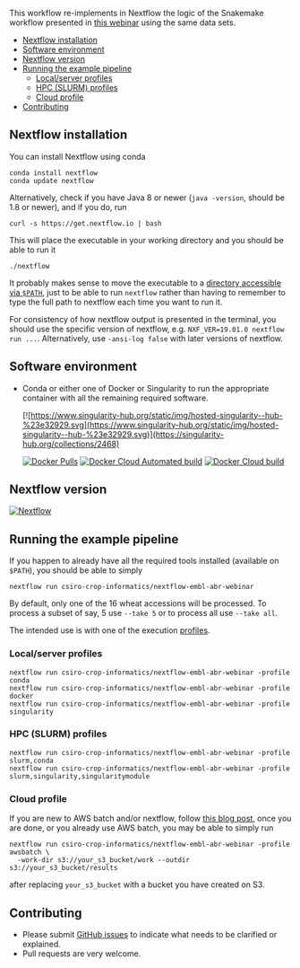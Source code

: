 This workflow re-implements in Nextflow the logic of the Snakemake workflow presented in [this webinar](https://github.com/UofABioinformaticsHub/2019_EMBL-ABR_Snakemake_webinar#data-for-the-webinar) using the same data sets.


- [Nextflow installation](#Nextflow-installation)
- [Software environment](#Software-environment)
- [Nextflow version](#Nextflow-version)
- [Running the example pipeline](#Running-the-example-pipeline)
  - [Local/server profiles](#Localserver-profiles)
  - [HPC (SLURM) profiles](#HPC-SLURM-profiles)
  - [Cloud profile](#Cloud-profile)
- [Contributing](#Contributing)

##  Nextflow installation

You can install Nextflow using conda

```
conda install nextflow
conda update nextflow
```

Alternatively, check if you have Java 8 or newer (`java -version`, should be 1.8 or newer), and if you do, run

```
curl -s https://get.nextflow.io | bash
```

This will place the executable in your working directory and you should be able to run it

```
./nextflow
```

It probably makes sense to move the executable to a [directory accessible via `$PATH`](https://askubuntu.com/questions/60218/how-to-add-a-directory-to-the-path), just to be able to run `nextflow` rather than having to remember to type the full path to nextflow each time you want to run it.

For consistency of how nextflow output is presented in the terminal, you should use the specific version of nextflow, e.g. `NXF_VER=19.01.0 nextflow run ...`. Alternatively, use `-ansi-log false` with later versions of nextflow.


## Software environment


* Conda or either one of Docker or Singularity to run the appropriate container with all the remaining required software.


  [![https://www.singularity-hub.org/static/img/hosted-singularity--hub-%23e32929.svg](https://www.singularity-hub.org/static/img/hosted-singularity--hub-%23e32929.svg)](https://singularity-hub.org/collections/2468)


  [![Docker Pulls](https://img.shields.io/docker/pulls/rsuchecki/nextflow-embl-abr-webinar.svg)](https://hub.docker.com/r/rsuchecki/nextflow-embl-abr-webinar)
  [![Docker Cloud Automated build](https://img.shields.io/docker/cloud/automated/rsuchecki/nextflow-embl-abr-webinar.svg)](https://hub.docker.com/r/rsuchecki/nextflow-embl-abr-webinar)
  [![Docker Cloud build](https://img.shields.io/docker/cloud/build/rsuchecki/nextflow-embl-abr-webinar.svg)](https://hub.docker.com/r/rsuchecki/nextflow-embl-abr-webinar)


## Nextflow version

 [![Nextflow](https://img.shields.io/badge/nextflow-19.01.0-orange.svg)](https://www.nextflow.io/)


## Running the example pipeline

If you happen to already have all the required tools installed (available on `$PATH`), you should be able to simply

```
nextflow run csiro-crop-informatics/nextflow-embl-abr-webinar
```

By default, only one of the 16 wheat accessions will be processed. To process a subset of say, 5 use `--take 5` or to process all use `--take all`.


The intended use is with one of the execution [profiles](https://github.com/csiro-crop-informatics/nextflow-embl-abr-webinar/blob/13bf8b1a041541ad8bc1e30d5bdef23e2b37b67f/nextflow.config#L44-L94).

### Local/server profiles

```
nextflow run csiro-crop-informatics/nextflow-embl-abr-webinar -profile conda
nextflow run csiro-crop-informatics/nextflow-embl-abr-webinar -profile docker
nextflow run csiro-crop-informatics/nextflow-embl-abr-webinar -profile singularity
```


### HPC (SLURM) profiles

```
nextflow run csiro-crop-informatics/nextflow-embl-abr-webinar -profile slurm,conda
nextflow run csiro-crop-informatics/nextflow-embl-abr-webinar -profile slurm,singularity,singularitymodule
```


### Cloud profile

If you are new to AWS batch and/or nextflow, follow [this blog post](https://antunderwood.gitlab.io/bioinformant-blog/posts/running_nextflow_on_aws_batch/), once you are done, or you already use AWS batch, you may be able to simply run

```
nextflow run csiro-crop-informatics/nextflow-embl-abr-webinar -profile awsbatch \
  -work-dir s3://your_s3_bucket/work --outdir s3://your_s3_bucket/results
```

after replacing `your_s3_bucket` with a bucket you have created on S3.

## Contributing

* Please submit [GitHub issues](https://github.com/csiro-crop-informatics/nextflow-embl-abr-webinar/issues/new) to indicate what needs to be clarified or explained.
* Pull requests are very welcome.
